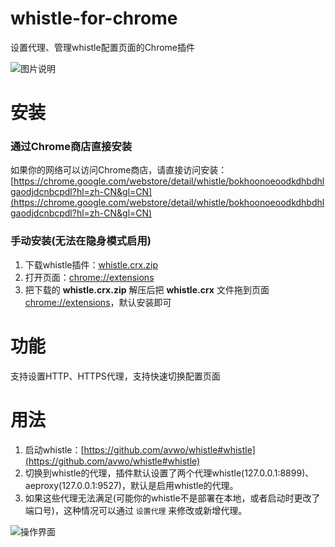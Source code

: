 # whistle-for-chrome
设置代理、管理whistle配置页面的Chrome插件

![图片说明](https://raw.githubusercontent.com/avwo/whistle-for-chrome/master/img/whistle.png)


# 安装

### 通过Chrome商店直接安装

如果你的网络可以访问Chrome商店，请直接访问安装：[https://chrome.google.com/webstore/detail/whistle/bokhoonoeoodkdhbdhlgaodjdcnbcpdl?hl=zh-CN&gl=CN](https://chrome.google.com/webstore/detail/whistle/bokhoonoeoodkdhbdhlgaodjdcnbcpdl?hl=zh-CN&gl=CN)

### 手动安装(无法在隐身模式启用)
	
1. 下载whistle插件：[whistle.crx.zip](https://raw.githubusercontent.com/avwo/whistle-for-chrome/master/dist/whistle.crx.zip)
2. 打开页面：[chrome://extensions](chrome://extensions)
3. 把下载的 **whistle.crx.zip** 解压后把 **whistle.crx** 文件拖到页面[chrome://extensions](chrome://extensions)，默认安装即可


# 功能

支持设置HTTP、HTTPS代理，支持快速切换配置页面

# 用法

1. 启动whistle：[https://github.com/avwo/whistle#whistle](https://github.com/avwo/whistle#whistle)
2. 切换到whistle的代理，插件默认设置了两个代理whistle(127.0.0.1:8899)、aeproxy(127.0.0.1:9527)，默认是启用whistle的代理。
3. 如果这些代理无法满足(可能你的whistle不是部署在本地，或者启动时更改了端口号)，这种情况可以通过 `设置代理` 来修改或新增代理。 

![操作界面](https://raw.githubusercontent.com/avwo/whistle-for-chrome/master/img/desc.png)